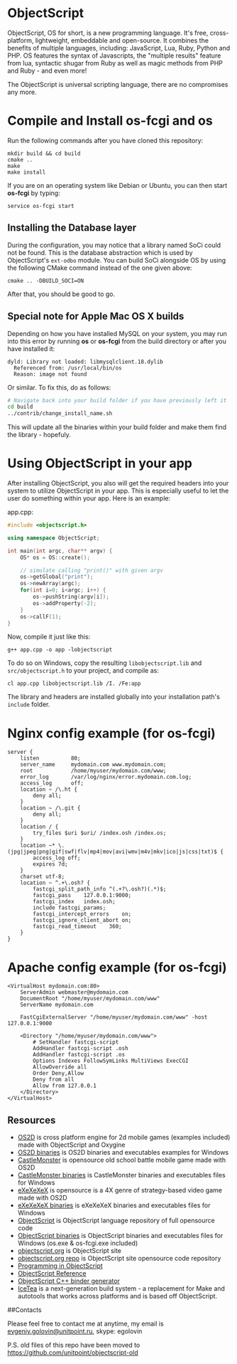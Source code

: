 ObjectScript
============

ObjectScript, OS for short, is a new programming language. It's free, cross-platform, lightweight, embeddable and open-source. It combines the benefits of multiple languages, including: JavaScript, Lua, Ruby, Python and PHP. OS features the syntax of Javascripts, the "multiple results" feature from lua, syntactic shugar from Ruby as well as magic methods from PHP and Ruby - and even more!

The ObjectScript is universal scripting language, there are no compromises any more.

Compile and Install __os-fcgi__ and __os__
=======

Run the following commands after you have cloned this repository:

	mkdir build && cd build
	cmake ..
	make
	make install

If you are on an operating system like Debian or Ubuntu, you can then start __os-fcgi__ by typing:

    service os-fcgi start

Installing the Database layer
-------------------

During the configuration, you may notice that a library named SoCi could not be found. This is the database abstraction which is used by ObjectScript's `ext-odbo` module. You can build SoCi alongside OS by using the following CMake command instead of the one given above:

	cmake .. -DBUILD_SOCI=ON

After that, you should be good to go.

Special note for Apple Mac OS X builds
-------------------
Depending on how you have installed MySQL on your system, you may run into this error by running __os__ or __os-fcgi__ from the build directory or after you have installed it:

```
dyld: Library not loaded: libmysqlclient.18.dylib
  Referenced from: /usr/local/bin/os
  Reason: image not found
```

Or similar. To fix this, do as follows:

```bash
# Navigate back into your build folder if you have previously left it
cd build
../contrib/change_install_name.sh
```

This will update all the binaries within your build folder and make them find the library - hopefuly.

Using ObjectScript in your app
====================

After installing ObjectScript, you also will get the required headers into your system to utilize ObjectScript in your app. This is especially useful to let the user do something within your app. Here is an example:

app.cpp:
```cpp
#include <objectscript.h>

using namespace ObjectScript;

int main(int argc, char** argv) {
	OS* os = OS::create();

	// simulate calling "print()" with given argv
	os->getGlobal("print");
	os->newArray(argc);
	for(int i=0; i<argc; i++) {
		os->pushString(argv[i]);
		os->addProperty(-2);
	}
	os->callF(1);
}
```

Now, compile it just like this:

    g++ app.cpp -o app -lobjectscript

To do so on Windows, copy the resulting `libobjectscript.lib` and `src/objectscript.h` to your project, and compile as:

    cl app.cpp libobjectscript.lib /I. /Fe:app

The library and headers are installed globally into your installation path's `include` folder.

Nginx config example (for __os-fcgi__)
====================

	server {
		listen			80;
		server_name		mydomain.com www.mydomain.com;
		root			/home/myuser/mydomain.com/www;
		error_log		/var/log/nginx/error.mydomain.com.log;
		access_log		off;
		location ~ /\.ht {
			deny all;
		}
		location ~ /\.git {
			deny all;
		}
		location / {
			try_files $uri $uri/ /index.osh /index.os;
		}
		location ~* \.(jpg|jpeg|png|gif|swf|flv|mp4|mov|avi|wmv|m4v|mkv|ico|js|css|txt)$ {
			access_log off;
			expires 7d;
		}
		charset	utf-8;
		location ~ ^.+\.osh? {
			fastcgi_split_path_info	^(.+?\.osh?)(.*)$;
			fastcgi_pass	127.0.0.1:9000;
			fastcgi_index	index.osh;
			include fastcgi_params;
			fastcgi_intercept_errors	on;
			fastcgi_ignore_client_abort	on;
			fastcgi_read_timeout	360;
		}
	}

Apache config example (for __os-fcgi__)
=====================

	<VirtualHost mydomain.com:80>
		ServerAdmin webmaster@mydomain.com
		DocumentRoot "/home/myuser/mydomain.com/www"
		ServerName mydomain.com

		FastCgiExternalServer "/home/myuser/mydomain.com/www" -host 127.0.0.1:9000

		<Directory "/home/myuser/mydomain.com/www">
			# SetHandler fastcgi-script
			AddHandler fastcgi-script .osh
			AddHandler fastcgi-script .os
			Options Indexes FollowSymLinks MultiViews ExecCGI
			AllowOverride all
			Order Deny,Allow
			Deny from all
			Allow from 127.0.0.1
		</Directory>
	</VirtualHost>

## Resources

* [OS2D](https://github.com/unitpoint/os2d) is cross platform engine for 2d mobile games (examples included) made with ObjectScript and Oxygine
* [OS2D binaries](https://github.com/unitpoint/os2d-bin-win) is OS2D binaries and executables examples for Windows
* [CastleMonster](https://github.com/unitpoint/CastleMonster) is opensource old school battle mobile game made with OS2D
* [CastleMonster binaries](https://github.com/unitpoint/CastleMonster-bin-win) is CastleMonster binaries and executables files for Windows
* [eXeXeXeX](https://github.com/unitpoint/eXeXeXeX) is opensource is a 4X genre of strategy-based video game made with OS2D
* [eXeXeXeX binaries](https://github.com/unitpoint/eXeXeXeX-bin-win) is eXeXeXeX binaries and executables files for Windows
* [ObjectScript](https://github.com/unitpoint/objectscript) is ObjectScript language repository of full opensource code
* [ObjectScript binaries](https://github.com/unitpoint/objectscript-bin-win) is ObjectScript binaries and executables files for Windows (os.exe & os-fcgi.exe included)
* [objectscript.org](http://objectscript.org) is ObjectScript site
* [objectscript.org repo](https://github.com/unitpoint/objectscript.org) is ObjectScript site opensource code repository
* [Programming in ObjectScript](https://github.com/unitpoint/objectscript/wiki/Programming-in-ObjectScript)
* [ObjectScript Reference](https://github.com/unitpoint/objectscript/wiki/ObjectScript-Reference)
* [ObjectScript C++ binder generator](https://github.com/unitpoint/objectscript/blob/master/src/os-binder-generator.os)
* [IceTea](https://github.com/IngwiePhoenix/IceTea) is a next-generation build system - a replacement for Make and autotools that works across platforms and is based off ObjectScript.

##Contacts

Please feel free to contact me at anytime, my email is evgeniy.golovin@unitpoint.ru, skype: egolovin

P.S. old files of this repo have been moved to https://github.com/unitpoint/objectscript-old
